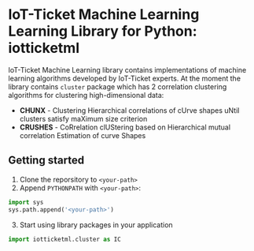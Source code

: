 # IoT-Ticket Machine Learning Learning Library for Python: iotticketml

IoT-Ticket Machine Learning library contains implementations of machine learning
algorithms developed by IoT-Ticket experts. At the moment the library contains
`cluster` package which has 2 correlation clustering algorithms for clustering
high-dimensional data:

* **CHUNX** - Clustering Hierarchical correlations of cUrve shapes uNtil clusters satisfy maXimum size criterion
* **CRUSHES** - CoRrelation clUStering based on Hierarchical mutual correlation Estimation of curve Shapes


## Getting started
1. Clone the reporsitory to `<your-path>`
2. Append `PYTHONPATH` with `<your-path>`:
```py
import sys
sys.path.append('<your-path>')
```
3. Start using library packages in your application
```py
import iotticketml.cluster as IC
```

